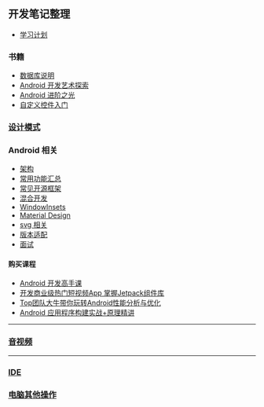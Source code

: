 ## 开发笔记整理
- [学习计划](./doc/plan/README.md)

### 书籍

- [数据库说明](doc/books/book_db/README.md)
- [Android 开发艺术探索](./doc/books/android_dev_art/readme.md)
- [Android 进阶之光](./doc/books/android_advance_light/README.md)
- [自定义控件入门](./elementary/README.md)

### [设计模式](./doc/design_pattern/readme.md)

### Android 相关
- [架构](./doc/arch/README.md)
- [常用功能汇总](./doc/common/readme.md)
- [常见开源框架](./doc/open_source_arch/readme.md)
- [混合开发](./doc/mix_dev/README.md)
- [WindowInsets](./doc/window_insets.md)
- [Material Design](./doc/material_design/readme.md)
- [svg 相关](./doc/svg_note/README.md)
- [版本适配](./doc/version_adapt/README.md)
- [面试](./doc/interview/README.md)

#### 购买课程

- [Android 开发高手课](./doc/android_dev_performance/readme.md)
- [开发商业级热门短视频App 掌握Jetpack组件库]()
- [Top团队大牛带你玩转Android性能分析与优化]()
- [Android 应用程序构建实战+原理精讲]()

---
### [音视频](./doc/av/README.md)

---

### [IDE](./doc/ide/readme.md)

### [电脑其他操作](./doc/pc_other_opera.md)


